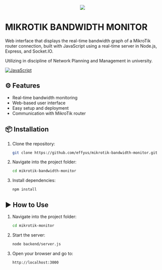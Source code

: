 <p align="center">
  <img  src="http://img.shields.io/static/v1?label=STATUS&message=IN PROGRESS&color=pink&style=for-the-badge"></img>
</p>


# MIKROTIK BANDWIDTH MONITOR 


  Web interface that displays the real-time bandwidth graph of a MikroTik router connection, built with JavaScript using a real-time server in Node.js, Express, and Socket.IO.
  

  Utilizing in discipline of Network Planning and Management  in university. 

  
  [![JavaScript][JavaScript]][JavaScript-url]


## ⚙️ Features

- Real-time bandwidth monitoring
- Web-based user interface
- Easy setup and deployment
- Communication with MikroTik router

## 📦 Installation

1. Clone the repository:
   ```bash
   git clone https://github.com/effyus/mikrotik-bandwidth-monitor.git

2. Navigate into the project folder:   
   ```bash
   cd mikrotik-bandwidth-monitor

3. Install dependencies:
   ```bash
   npm install

## ▶️ How to Use

1. Navigate into the project folder:
   ```bash
   cd mikrotik-monitor
   
2. Start the server:
     ```bash
     node backend/server.js
2. Open your browser and go to:
     ```bash
     http://localhost:3000
     


[JavaScript]: https://img.shields.io/badge/javascript-pink?style=for-the-badge&logo=python&logoColor=gray
[JavaScript-url]: https://www.javascript.com/


